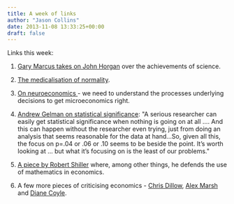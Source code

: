 ```yaml
---
title: A week of links
author: "Jason Collins"
date: 2013-11-08 13:33:25+00:00
draft: false
---
```


Links this week:



	
  1. [Gary Marcus takes on John Horgan](http://www.newyorker.com/online/blogs/elements/2013/11/science-and-its-skeptics.html) over the achievements of science.

	
  2. [The medicalisation of normality](http://www.bmj.com/content/347/bmj.f6119?ijkey=qkbKMkh2y9zqOov&keytype=ref).

	
  3. [On neuroeconomics ](http://www.psychologytoday.com/blog/brain-and-the-poetic-mind/201311/putting-the-neuro-economics)- we need to understand the processes underlying decisions to get microeconomics right.

	
  4. [Andrew Gelman on statistical significance](http://andrewgelman.com/2013/11/06/marginally-significant/): "A serious researcher can easily get statistical significance when nothing is going on at all .... And this can happen without the researcher even trying, just from doing an analysis that seems reasonable for the data at hand...So, given all this, the focus on p=.04 or .06 or .10 seems to be beside the point. It’s worth looking at ... but what it’s focusing on is the least of our problems."

	
  5. [A piece by Robert Shiller](http://www.theguardian.com/business/economics-blog/2013/nov/06/is-economics-a-science-robert-shiller) where, among other things, he defends the use of mathematics in economics.

	
  6. A few more pieces of criticising economics - [Chris Dillow](http://stumblingandmumbling.typepad.com/stumbling_and_mumbling/2013/10/economics-good-and-bad.html), [Alex Marsh](http://www.alexsarchives.org/on-signs-youre-reading-bad-criticism-of-economics/) and [Diane Coyle](http://www.enlightenmenteconomics.com/blog/index.php/2013/11/how-to-criticise-economics/).



